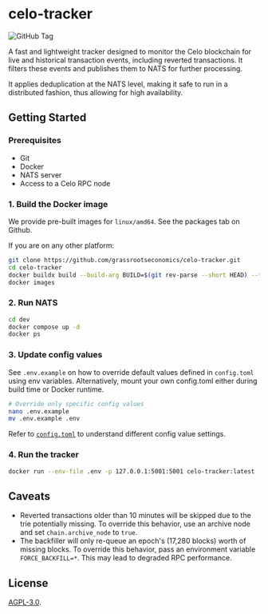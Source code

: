 # celo-tracker

![GitHub Tag](https://img.shields.io/github/v/tag/grassrootseconomics/celo-tracker)

A fast and lightweight tracker designed to monitor the Celo blockchain for live and historical transaction events, including reverted transactions. It filters these events and publishes them to NATS for further processing.

It applies deduplication at the NATS level, making it safe to run in a distributed fashion, thus allowing for high availability.

## Getting Started

### Prerequisites

* Git
* Docker
* NATS server
* Access to a Celo RPC node

### 1. Build the Docker image

We provide pre-built images for `linux/amd64`. See the packages tab on Github.

If you are on any other platform:

```bash
git clone https://github.com/grassrootseconomics/celo-tracker.git
cd celo-tracker
docker buildx build --build-arg BUILD=$(git rev-parse --short HEAD) --tag celo-tracker:$(git rev-parse --short HEAD) --tag celo-tracker:latest .
docker images
```

### 2. Run NATS

```bash
cd dev
docker compose up -d
docker ps
```

### 3. Update config values

See `.env.example` on how to override default values defined in `config.toml` using env variables. Alternatively, mount your own config.toml either during build time or Docker runtime.

```bash
# Override only specific config values
nano .env.example
mv .env.example .env
```

Refer to [`config.toml`](config.toml) to understand different config value settings.


### 4. Run the tracker

```bash
docker run --env-file .env -p 127.0.0.1:5001:5001 celo-tracker:latest
```

## Caveats

* Reverted transactions older than 10 minutes will be skipped due to the trie potentially missing. To override this behavior, use an archive node and set `chain.archive_node` to `true`.
* The backfiller will only re-queue an epoch's (17,280 blocks) worth of missing blocks. To override this behavior, pass an environment variable `FORCE_BACKFILL=*`. This may lead to degraded RPC performance.

## License

[AGPL-3.0](LICENSE).
